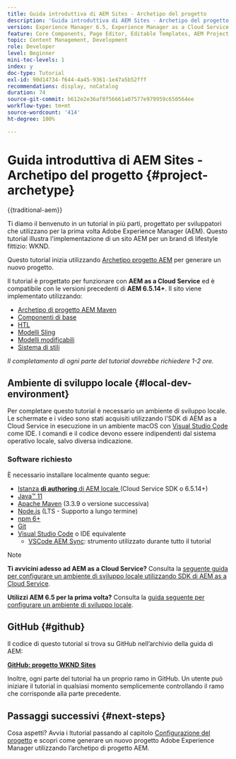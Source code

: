 ```yaml
---
title: Guida introduttiva di AEM Sites - Archetipo del progetto
description: 'Guida introduttiva di AEM Sites - Archetipo del progetto. Il tutorial WKND è un tutorial in più parti progettato per sviluppatori che non hanno mai utilizzato Adobe Experience Manager. Questo tutorial illustra l''implementazione di un sito AEM per un brand di lifestyle fittizio: WKND. Il tutorial offre una descrizione di argomenti fondamentali su Experience Manager come la configurazione del progetto, gli archetipi Maven, i Componenti core, i Modelli modificabili, le librerie client e lo sviluppo di componenti.'
version: Experience Manager 6.5, Experience Manager as a Cloud Service
feature: Core Components, Page Editor, Editable Templates, AEM Project Archetype
topic: Content Management, Development
role: Developer
level: Beginner
mini-toc-levels: 1
index: y
doc-type: Tutorial
exl-id: 90d14734-f644-4a45-9361-1e47a5b52fff
recommendations: display, noCatalog
duration: 74
source-git-commit: b612e2e36af8f56661a07577e979959c650564ee
workflow-type: tm+mt
source-wordcount: '414'
ht-degree: 100%

---
```


# Guida introduttiva di AEM Sites - Archetipo del progetto {#project-archetype}

{{traditional-aem}}

Ti diamo il benvenuto in un tutorial in più parti, progettato per sviluppatori che utilizzano per la prima volta Adobe Experience Manager (AEM). Questo tutorial illustra l&#39;implementazione di un sito AEM per un brand di lifestyle fittizio: WKND.

Questo tutorial inizia utilizzando [Archetipo progetto AEM](https://experienceleague.adobe.com/it/docs/experience-manager-core-components/using/developing/archetype/overview) per generare un nuovo progetto.

Il tutorial è progettato per funzionare con **AEM as a Cloud Service** ed è compatibile con le versioni precedenti di **AEM 6.5.14+**. Il sito viene implementato utilizzando:

* [Archetipo di progetto AEM Maven](https://experienceleague.adobe.com/it/docs/experience-manager-core-components/using/developing/archetype/overview)
* [Componenti di base](https://experienceleague.adobe.com/docs/experience-manager-core-components/using/introduction.html)
* [HTL](https://experienceleague.adobe.com/docs/experience-manager-htl/content/getting-started.html?=it)
* [Modelli Sling](https://sling.apache.org/documentation/bundles/models.html)
* [Modelli modificabili](https://experienceleague.adobe.com/docs/experience-manager-learn/sites/page-authoring/template-editor-feature-video-use.html?lang=it)
* [Sistema di stili](https://experienceleague.adobe.com/docs/experience-manager-learn/sites/page-authoring/style-system-feature-video-use.html?lang=it)

*Il completamento di ogni parte del tutorial dovrebbe richiedere 1-2 ore.*

## Ambiente di sviluppo locale {#local-dev-environment}

Per completare questo tutorial è necessario un ambiente di sviluppo locale. Le schermate e i video sono stati acquisiti utilizzando l&#39;SDK di AEM as a Cloud Service in esecuzione in un ambiente macOS con [Visual Studio Code](https://code.visualstudio.com/) come IDE. I comandi e il codice devono essere indipendenti dal sistema operativo locale, salvo diversa indicazione.

### Software richiesto

È necessario installare localmente quanto segue:

* [Istanza **di authoring** di AEM locale ](https://experience.adobe.com/#/downloads)&#x200B;(Cloud Service SDK o 6.5.14+)
* [Java™ 11](https://downloads.experiencecloud.adobe.com/content/software-distribution/en/general.html)
* [Apache Maven](https://maven.apache.org/) (3.3.9 o versione successiva)
* [Node.js](https://nodejs.org/it/) (LTS - Supporto a lungo termine)
* [npm 6+](https://www.npmjs.com/)
* [Git](https://git-scm.com/)
* [Visual Studio Code](https://code.visualstudio.com/) o IDE equivalente
   * [VSCode AEM Sync](https://marketplace.visualstudio.com/items?itemName=yamato-ltd.vscode-aem-sync): strumento utilizzato durante tutto il tutorial

>[!NOTE]
>
> **Ti avvicini adesso ad AEM as a Cloud Service?** Consulta la [seguente guida per configurare un ambiente di sviluppo locale utilizzando SDK di AEM as a Cloud Service](https://experienceleague.adobe.com/it/docs/experience-manager-learn/cloud-service/local-development-environment-set-up/overview).
>
> **Utilizzi AEM 6.5 per la prima volta?** Consulta la [guida seguente per configurare un ambiente di sviluppo locale](https://experienceleague.adobe.com/docs/experience-manager-learn/foundation/development/set-up-a-local-aem-development-environment.html?lang=it).

## GitHub {#github}

Il codice di questo tutorial si trova su GitHub nell’archivio della guida di AEM:

**[GitHub: progetto WKND Sites](https://github.com/adobe/aem-guides-wknd)**

Inoltre, ogni parte del tutorial ha un proprio ramo in GitHub. Un utente può iniziare il tutorial in qualsiasi momento semplicemente controllando il ramo che corrisponde alla parte precedente.

## Passaggi successivi {#next-steps}

Cosa aspetti? Avvia i ltutorial passando al capitolo [Configurazione del progetto](project-setup.md) e scopri come generare un nuovo progetto Adobe Experience Manager utilizzando l’archetipo di progetto AEM.
